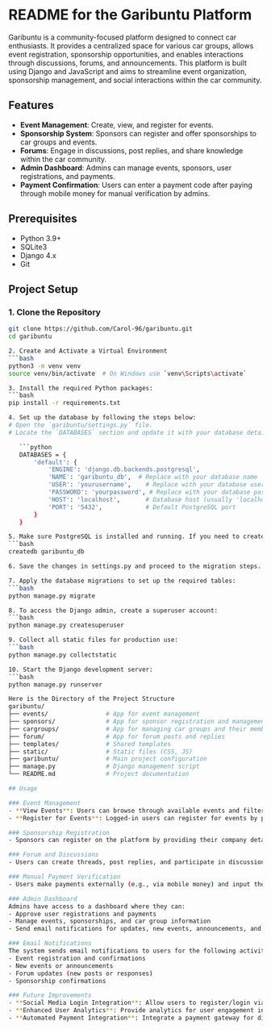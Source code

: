 # README for the Garibuntu Platform

Garibuntu is a community-focused platform designed to connect car enthusiasts. It provides a centralized space for various car groups, allows event registration, sponsorship opportunities, and enables interactions through discussions, forums, and announcements. This platform is built using Django and JavaScript and aims to streamline event organization, sponsorship management, and social interactions within the car community.

## Features

- **Event Management**: Create, view, and register for events.
- **Sponsorship System**: Sponsors can register and offer sponsorships to car groups and events.
- **Forums**: Engage in discussions, post replies, and share knowledge within the car community.
- **Admin Dashboard**: Admins can manage events, sponsors, user registrations, and payments.
- **Payment Confirmation**: Users can enter a payment code after paying through mobile money for manual verification by admins.

## Prerequisites

- Python 3.9+
- SQLite3
- Django 4.x
- Git

## Project Setup

### 1. Clone the Repository

```bash
git clone https://github.com/Carol-96/garibuntu.git
cd garibuntu

2. Create and Activate a Virtual Environment
```bash
python3 -m venv venv
source venv/bin/activate  # On Windows use `venv\Scripts\activate`

3. Install the required Python packages:
```bash
pip install -r requirements.txt

4. Set up the database by following the steps below:
# Open the `garibuntu/settings.py` file.
# Locate the `DATABASES` section and update it with your database details. Below is a sample configuration for a PostgreSQL database:

   ```python
   DATABASES = {
       'default': {
           'ENGINE': 'django.db.backends.postgresql',
           'NAME': 'garibuntu_db',  # Replace with your database name
           'USER': 'yourusername',    # Replace with your database username
           'PASSWORD': 'yourpassword', # Replace with your database password
           'HOST': 'localhost',       # Database host (usually 'localhost' for local setups)
           'PORT': '5432',            # Default PostgreSQL port
       }
   }

5. Make sure PostgreSQL is installed and running. If you need to create the database, you can do so by running:
```bash
createdb garibuntu_db

6. Save the changes in settings.py and proceed to the migration steps.

7. Apply the database migrations to set up the required tables:
```bash
python manage.py migrate

8. To access the Django admin, create a superuser account:
```bash
python manage.py createsuperuser

9. Collect all static files for production use:
```bash
python manage.py collectstatic

10. Start the Django development server:
```bash
python manage.py runserver

Here is the Directory of the Project Structure
garibuntu/
├── events/                # App for event management
├── sponsors/              # App for sponsor registration and management
├── cargroups/             # App for managing car groups and their members
├── forum/                 # App for forum posts and replies
├── templates/             # Shared templates
├── static/                # Static files (CSS, JS)
├── garibuntu/             # Main project configuration
├── manage.py              # Django management script
└── README.md              # Project documentation

## Usage

### Event Management
- **View Events**: Users can browse through available events and filter them by type (e.g., meetups, charity events).
- **Register for Events**: Logged-in users can register for events by providing a payment confirmation code after making a payment through mobile money.

### Sponsorship Registration
- Sponsors can register on the platform by providing their company details. This registration allows them to support various events hosted on the platform.

### Forum and Discussions
- Users can create threads, post replies, and participate in discussions within the car groups. This feature facilitates community engagement and knowledge sharing.

### Manual Payment Verification
- Users make payments externally (e.g., via mobile money) and input their payment code upon registration. Admins verify these codes manually and confirm the user’s registration for events.

### Admin Dashboard
Admins have access to a dashboard where they can:
- Approve user registrations and payments
- Manage events, sponsorships, and car group information
- Send email notifications for updates, new events, announcements, and forum activities

### Email Notifications
The system sends email notifications to users for the following activities:
- Event registration and confirmations
- New events or announcements
- Forum updates (new posts or responses)
- Sponsorship confirmations

### Future Improvements
- **Social Media Login Integration**: Allow users to register/login via social media platforms like Google and Facebook.
- **Enhanced User Analytics**: Provide analytics for user engagement in events, sponsorships, and forums.
- **Automated Payment Integration**: Integrate a payment gateway for direct payments and automatic verification.



